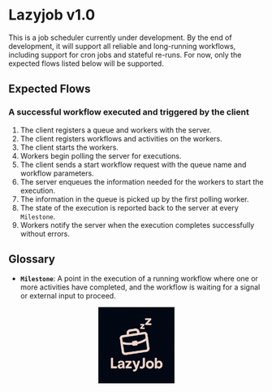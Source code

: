 # Lazyjob v1.0

This is a job scheduler currently under development. By the end of development, it will support all reliable and long-running workflows, including support for cron jobs and stateful re-runs. For now, only the expected flows listed below will be supported.

## Expected Flows

### A successful workflow executed and triggered by the client

1. The client registers a queue and workers with the server.
2. The client registers workflows and activities on the workers.
3. The client starts the workers.
4. Workers begin polling the server for executions.
5. The client sends a start workflow request with the queue name and workflow parameters.
6. The server enqueues the information needed for the workers to start the execution.
7. The information in the queue is picked up by the first polling worker.
8. The state of the execution is reported back to the server at every `Milestone`.
9. Workers notify the server when the execution completes successfully without errors.

## Glossary

* **`Milestone`**: A point in the execution of a running workflow where one or more activities have completed, and the workflow is waiting for a signal or external input to proceed.

<div align="center">
  <img src="./assets/logo.png" alt="logo" width="150"/>
</div>
